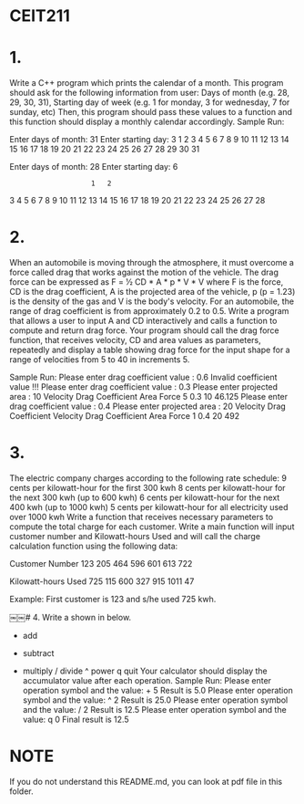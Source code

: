 # CEIT211
# 1.
Write a C++ program which prints the calendar of a month. This program should ask for the following information from user:
Days of month (e.g. 28, 29, 30, 31),
Starting day of week (e.g. 1 for monday, 3 for wednesday, 7 for sunday, etc)
Then, this program should pass these values to a function and this function should display a monthly calendar accordingly.
Sample Run:

Enter days of month: 31
Enter starting day: 3
        1   2   3   4   5
6   7   8   9   10  11  12
13 14   15  16  17  18  19
20 21   22  23  24  25  26
27 28   29  30  31

Enter days of month: 28
Enter starting day: 6

                        1   2
3    4    5    6    7   8   9
10   11   12  13  14    15  16
17   18   19  20  21    22  23
24   25   26  27  28

# 2.
When an automobile is moving through the atmosphere, it must overcome a force called drag that works against the motion of the vehicle. The drag force can be expressed as
F = 1⁄2 CD * A * p * V * V
where F is the force, CD is the drag coefficient, A is the projected area of
the vehicle, p (p = 1.23) is the density of the gas and V is the body's velocity. For an automobile, the range of drag coefficient is from approximately 0.2 to 0.5. Write a program that allows a user to input A and CD interactively and calls a function to compute and return drag force. Your program should call the drag force function, that receives velocity, CD and area values as parameters,
repeatedly and display a table showing drag force for the input shape for a range of velocities from 5 to 40 in increments 5.

Sample Run:
Please enter drag coefficient value : 0.6
Invalid coefficient value !!!
Please enter drag coefficient value : 0.3
Please enter projected area : 10
Velocity      Drag Coefficient      Area      Force
5             0.3                   10        46.125
Please enter drag coefficient value : 0.4
Please enter projected area : 20 Velocity Drag Coefficient
Velocity      Drag Coefficient      Area      Force
1             0.4                   20        492

# 3.
The electric company charges according to the following rate schedule: 9 cents per kilowatt-hour for the first 300 kwh
8 cents per kilowatt-hour for the next 300 kwh (up to 600 kwh)
6 cents per kilowatt-hour for the next 400 kwh (up to 1000 kwh)
5 cents per kilowatt-hour for all electricity used over 1000 kwh
Write a function that receives necessary parameters to compute the total charge for each customer. Write a main function will input customer number and Kilowatt-hours Used and will call the charge calculation function using the following data:

Customer Number
     123
     205
     464
     596
     601
     613
     722

Kilowatt-hours Used
     725
     115
     600
     327
     915
     1011
     47

Example: First customer is 123 and s/he used 725 kwh.

￼￼# 4.
Write a
shown in below.
+ add
- subtract
* multiply
/ divide
^ power
q quit
Your calculator should display the accumulator value after each operation. Sample Run:
Please enter operation symbol and the value: + 5
Result is 5.0
Please enter operation symbol and the value: ^ 2
Result is 25.0
Please enter operation symbol and the value: / 2
Result is 12.5
Please enter operation symbol and the value: q 0
Final result is 12.5

# NOTE
If you do not understand this README.md, you can look at pdf file in this folder.
